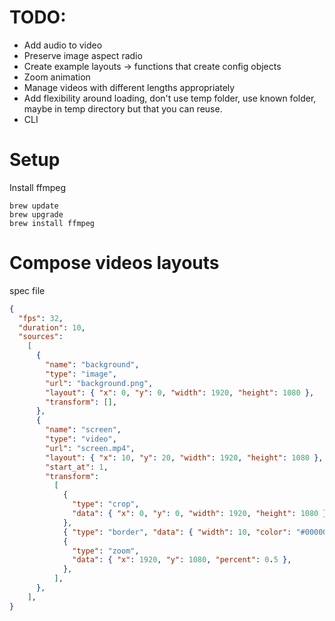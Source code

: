 

# TODO:

- Add audio to video
- Preserve image aspect radio
- Create example layouts -> functions that create config objects 
- Zoom animation
- Manage videos with different lengths appropriately
- Add flexibility around loading, don't use temp folder, use known folder, maybe in temp directory but that you can reuse. 
- CLI 

# Setup

Install ffmpeg 

```
brew update
brew upgrade
brew install ffmpeg
```


# Compose videos layouts

spec file

```json
{
  "fps": 32,
  "duration": 10,
  "sources":
    [
      {
        "name": "background",
        "type": "image",
        "url": "background.png",
        "layout": { "x": 0, "y": 0, "width": 1920, "height": 1080 },
        "transform": [],
      },
      {
        "name": "screen",
        "type": "video",
        "url": "screen.mp4",
        "layout": { "x": 10, "y": 20, "width": 1920, "height": 1080 },
        "start_at": 1,
        "transform":
          [
            {
              "type": "crop",
              "data": { "x": 0, "y": 0, "width": 1920, "height": 1080 },
            },
            { "type": "border", "data": { "width": 10, "color": "#000000" } },
            {
              "type": "zoom",
              "data": { "x": 1920, "y": 1080, "percent": 0.5 },
            },
          ],
      },
    ],
}
```

